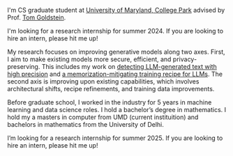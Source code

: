 I'm CS graduate student at [University of Maryland, College Park](https://www.cs.umd.edu/) advised by Prof. [Tom Goldstein](https://www.cs.umd.edu/~tomg/). 

I'm looking for a research internship for summer 2024. If you are looking to hire an intern, please hit me up!


My research focuses on improving generative models along two axes. First, I aim to make existing models more secure, efficient, and privacy-preserving. This includes my work on [detecting LLM-generated text with high precision](https://github.com/ahans30/Binoculars) and [a memorization-mitigating training recipe for LLMs](https://github.com/ahans30/goldfish-loss). The second axis is improving upon existing capabilities, which involves architectural shifts, recipe refinements, and training data improvements.

<!-- My research interests lie in the cross-section of machine learning and security with the general goal of aligning machine learning models towards robustness and fairness. Before graduate school, I worked in the industry for 5 years in machine learning and data science roles.  -->

Before graduate school, I worked in the industry for 5 years in machine learning and data science roles. I hold a bachelor’s degree in mathematics. I hold my a masters in computer from UMD (current instituition) and bachelors in mathematics from the University of Delhi.

I’m looking for a research internship for summer 2025. If you are looking to hire an intern, please hit me up!

<!-- Write your biography here. Tell the world about yourself. Link to your favorite [subreddit](http://reddit.com). You can put a picture in, too. The code is already in, just name your picture `prof_pic.jpg` and put it in the `img/` folder.

Put your address / P.O. box / other info right below your picture. You can also disable any these elements by editing `profile` property of the YAML header of your `_pages/about.md`. Edit `_bibliography/papers.bib` and Jekyll will render your [publications page](/al-folio/publications/) automatically.

Link to your social media connections, too. This theme is set up to use [Font Awesome icons](https://fontawesome.com/) and [Academicons](https://jpswalsh.github.io/academicons/), like the ones below. Add your Facebook, Twitter, LinkedIn, Google Scholar, or just disable all of them. -->